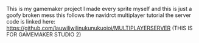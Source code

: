 This is my gamemaker project I made every sprite myself and this is just a goofy broken mess this follows the navidrct multiplayer tutorial the server code is linked here: https://github.com/lauwiliwilinukunukuoioi/MULTIPLAYERSERVER
(THIS IS FOR GAMEMAKER STUDIO 2)
